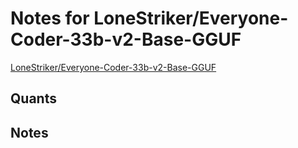 # Notes for LoneStriker/Everyone-Coder-33b-v2-Base-GGUF
[LoneStriker/Everyone-Coder-33b-v2-Base-GGUF](https://huggingface.co/LoneStriker/Everyone-Coder-33b-v2-Base-GGUF)

## Quants
<quants go here>

## Notes
<notes here>
